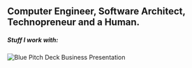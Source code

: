 <h2> Computer Engineer, Software Architect, Technopreneur and a Human. </h2>

<h5> Stuff I work with: </h5>

![Blue Pitch Deck Business Presentation](https://github.com/Abinesh-Mathivanan/Abinesh-Mathivanan/assets/113496287/5fc0d38b-c38d-498d-8858-6aa36d89b524)




